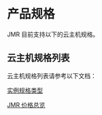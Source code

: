 # 产品规格

JMR 目前支持以下的云主机规格。

## 云主机规格列表

云主机规格列表请参考以下文档：

[实例规格类型](https://github.com/jdcloudcom/cn/blob/master/documentation/Elastic-Compute/Virtual-Machine/Introduction/Instance-Type-Family.md)

[JMR 价格总览](./Price-Overview.md)